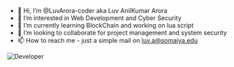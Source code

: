 - 👋 Hi, I’m @LuvArora-coder aka Luv AnilKumar Arora
- 👀 I’m interested in Web Development and Cyber Security
- 🌱 I’m currently learning BlockChain and working on lua script 
- 💞️ I’m looking to collaborate for project management and system security 
- 📫 How to reach me - just a simple mail on luv.a@somaiya.edu


![Developer](https://user-images.githubusercontent.com/81869471/115842902-e9f36400-a43b-11eb-8a56-b24df4dad794.gif)

<!---
LuvArora-coder/LuvArora-coder is a ✨ special ✨ repository because its `README.md` (this file) appears on your GitHub profile.
You can click the Preview link to take a look at your changes.
--->
